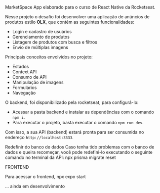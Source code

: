 MarketSpace
App elaborado para o curso de React Native da Rocketseat.

Nesse projeto o desafio foi desenvolver uma aplicação de anúncios de produtos estilo **OLX**, que contém as seguintes funcionalidades:

- Login e cadastro de usuários
- Gerenciamento de produtos
- Listagem de produtos com busca e filtros
- Envio de múltiplas imagens

Principais conceitos envolvidos no projeto:

- Estados
- Context API
- Consumo de API
- Manipulação de imagens
- Formulários
- Navegação

O backend, foi disponibilizado pela rocketseat, para configurá-lo: 
- Acessar a pasta backend e instalar as dependências com o comando `npm i`. 
- Para executar o projeto, basta executar o comando `npm run dev`.

Com isso, a sua API (backend) estará pronta para ser consumida no endereço `http://localhost:3333`.

Redefinir do banco de dados
Caso tenha tido problemas com o banco de dados e queira recomeçar, você pode redefini-lo executando o seguinte comando no terminal da API:
npx prisma migrate reset

FRONTEND

Para acessar o frontend, npx expo start

... ainda em desenvolvimento
